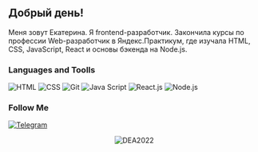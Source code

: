 ## Добрый день!

Меня зовут Екатерина. Я frontend-разработчик. Закончила курсы по профессии Web-разработчик в Яндекс.Практикум, где изучала HTML, CSS, JavaScript, React и основы бэкенда на Node.js.

### Languages and Toolls
![HTML](https://img.shields.io/badge/-Html-090909?style=for-the-badge&logo=HTML&logoColor=8A2BE2)
![CSS](https://img.shields.io/badge/-CSS-090909?style=for-the-badge&logo=Css&logoColor=8A2BE2)
![Git](https://img.shields.io/badge/-Git-090909?style=for-the-badge&logo=Git&logoColor=00FFFF)
![Java Script](https://img.shields.io/badge/-JavaScript-090909?style=for-the-badge&logo=JavaScript&logoColor=8A2BE2)
![React.js](https://img.shields.io/badge/-React-090909?style=for-the-badge&logo=React&logoColor=FF0000)
![Node.js](https://img.shields.io/badge/-Node-090909?style=for-the-badge&logo=Node.js&logoColor=008080)

### Follow Me
[![Telegram](https://img.shields.io/badge/-Telegram-090909?style=for-the-badge&logo=Telegram&logoColor=4682B4)](https://t.me/DanilovaKatia)

<p align="center"><img align="center" src="https://github-readme-stats.vercel.app/api/top-langs?username=DEA2022&show_icons=true&locale=en&layout=compact" alt="DEA2022" /></p>

